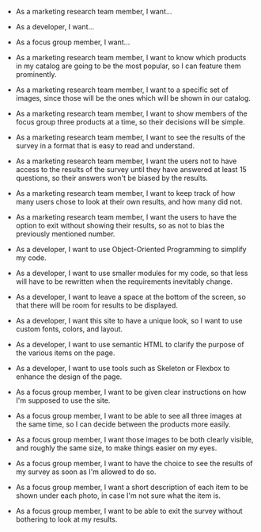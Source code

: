 * As a marketing research team member, I want...
* As a developer, I want...
* As a focus group member, I want...

* As a marketing research team member, I want to know which products in my
catalog are going to be the most popular, so I can feature them prominently.
* As a marketing research team member, I want to a specific set of images,
since those will be the ones which will be shown in our catalog.
* As a marketing research team member, I want to show members of the focus
group three products at a time, so their decisions will be simple.
* As a marketing research team member, I want to see the results of the survey
in a format that is easy to read and understand.
* As a marketing research team member, I want the users not to have access
to the results of the survey until they have answered at least 15 questions,
so their answers won't be biased by the results.
* As a marketing research team member, I want to keep track of how many users
chose to look at their own results, and how many did not.
* As a marketing research team member, I want the users to have the option to
exit without showing their results, so as not to bias the previously mentioned
number.

* As a developer, I want to use Object-Oriented Programming to simplify my
code.
* As a developer, I want to use smaller modules for my code, so that less will
have to be rewritten when the requirements inevitably change.
* As a developer, I want to leave a space at the bottom of the screen, so that
there will be room for results to be displayed.
* As a developer, I want this site to have a unique look, so I want to use
custom fonts, colors, and layout.
* As a developer, I want to use semantic HTML to clarify the purpose of the
various items on the page.
* As a developer, I want to use tools such as Skeleton or Flexbox to enhance
the design of the page.

* As a focus group member, I want to be given clear instructions on how I'm
supposed to use the site.
* As a focus group member, I want to be able to see all three images at the
same time, so I can decide between the products more easily.
* As a focus group member, I want those images to be both clearly visible,
and roughly the same size, to make things easier on my eyes.
* As a focus group member, I want to have the choice to see the results of my
survey as soon as I'm allowed to do so.
* As a focus group member, I want a short description of each item to be shown
under each photo, in case I'm not sure what the item is.
* As a focus group member, I want to be able to exit the survey without
bothering to look at my results.
